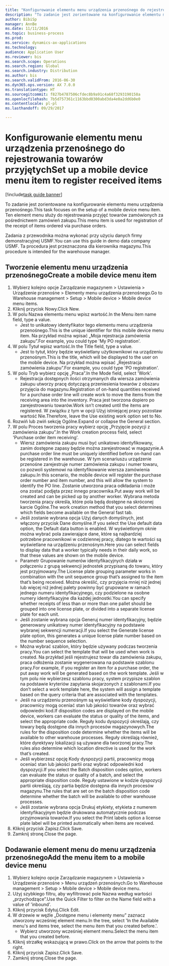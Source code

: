 ```yaml
--- 
title: "Konfigurowanie elementu menu urządzenia przenośnego do rejestrowania towarów przyjętych"
description: "To zadanie jest zorientowane na konfigurowanie elementu menu urządzenia przenośnego."
author: BibiSp
manager: AnnBe
ms.date: 11/11/2016
ms.topic: business-process
ms.prod: 
ms.service: dynamics-ax-applications
ms.technology: 
audience: Application User
ms.reviewer: bis
ms.search.scope: Operations
ms.search.region: Global
ms.search.industry: Distribution
ms.author: bis
ms.search.validFrom: 2016-06-30
ms.dyn365.ops.version: AX 7.0.0
ms.translationtype: HT
ms.sourcegitcommit: f827b4787506cfdec8b9a91c4a68f3293190158a
ms.openlocfilehash: 7b5d757361c1163bbd0300abd3da4e0a2dd6b0e0
ms.contentlocale: pl-pl
ms.lasthandoff: 09/29/2017

---
```

# <a name="set-up-a-mobile-device-menu-item-to-register-received-items"></a><span data-ttu-id="c5a23-103">Konfigurowanie elementu menu urządzenia przenośnego do rejestrowania towarów przyjętych</span><span class="sxs-lookup"><span data-stu-id="c5a23-103">Set up a mobile device menu item to register received items</span></span>

[!include[task guide banner](../../includes/task-guide-banner.md)]

<span data-ttu-id="c5a23-104">To zadanie jest zorientowane na konfigurowanie elementu menu urządzenia przenośnego.</span><span class="sxs-lookup"><span data-stu-id="c5a23-104">This task focuses on the setup of a mobile device menu item.</span></span> <span data-ttu-id="c5a23-105">Ten element menu służy do rejestrowania przyjęć towarów zamówionych za pośrednictwem zamówień zakupu.</span><span class="sxs-lookup"><span data-stu-id="c5a23-105">This menu item is used for registration of the receipt of items ordered via purchase orders.</span></span> 

<span data-ttu-id="c5a23-106">Zadania z przewodnika można wykonać przy użyciu danych firmy demonstracyjnej USMF.</span><span class="sxs-lookup"><span data-stu-id="c5a23-106">You can use this guide in demo data company USMF.</span></span> <span data-ttu-id="c5a23-107">Ta procedura jest przeznaczona dla kierownika magazynu.</span><span class="sxs-lookup"><span data-stu-id="c5a23-107">This procedure is intended for the warehouse manager.</span></span>


## <a name="create-a-mobile-device-menu-item"></a><span data-ttu-id="c5a23-108">Tworzenie elementu menu urządzenia przenośnego</span><span class="sxs-lookup"><span data-stu-id="c5a23-108">Create a mobile device menu item</span></span>
1. <span data-ttu-id="c5a23-109">Wybierz kolejno opcje Zarządzanie magazynem > Ustawienia > Urządzenie przenośne > Elementy menu urządzenia przenośnego.</span><span class="sxs-lookup"><span data-stu-id="c5a23-109">Go to Warehouse management > Setup > Mobile device > Mobile device menu items.</span></span>
2. <span data-ttu-id="c5a23-110">Kliknij przycisk Nowy.</span><span class="sxs-lookup"><span data-stu-id="c5a23-110">Click New.</span></span>
3. <span data-ttu-id="c5a23-111">W polu Nazwa elementu menu wpisz wartość.</span><span class="sxs-lookup"><span data-stu-id="c5a23-111">In the Menu item name field, type a value.</span></span>
    * <span data-ttu-id="c5a23-112">Jest to unikatowy identyfikator tego elementu menu urządzenia przenośnego.</span><span class="sxs-lookup"><span data-stu-id="c5a23-112">This is the unique identifier for this mobile device menu item.</span></span> <span data-ttu-id="c5a23-113">Na przykład można wpisać „Moja rejestracja zamówienia zakupu”.</span><span class="sxs-lookup"><span data-stu-id="c5a23-113">For example, you could type 'My PO registration'.</span></span>  
4. <span data-ttu-id="c5a23-114">W polu Tytuł wpisz wartość.</span><span class="sxs-lookup"><span data-stu-id="c5a23-114">In the Title field, type a value.</span></span>
    * <span data-ttu-id="c5a23-115">Jest to tytuł, który będzie wyświetlany użytkownikowi na urządzeniu przenośnym.</span><span class="sxs-lookup"><span data-stu-id="c5a23-115">This is the title, which will be displayed to the user on the mobile device.</span></span> <span data-ttu-id="c5a23-116">Na przykład można wpisać „Rejestracja zamówienia zakupu”.</span><span class="sxs-lookup"><span data-stu-id="c5a23-116">For example, you could type 'PO registration'.</span></span>  
5. <span data-ttu-id="c5a23-117">W polu Tryb wybierz opcję „Praca”.</span><span class="sxs-lookup"><span data-stu-id="c5a23-117">In the Mode field, select 'Work'.</span></span>
    * <span data-ttu-id="c5a23-118">Rejestracja dostępnych ilości otrzymanych dla wiersza zamówienia zakupu utworzy pracę dotyczącą przeniesienia towarów z obszaru przyjęcia do magazynu.</span><span class="sxs-lookup"><span data-stu-id="c5a23-118">Registration of on-hand quantities received for a purchase order line will create work to move the items from the receiving area into the inventory.</span></span> <span data-ttu-id="c5a23-119">Praca jest tworzona dopiero po zarejestrowaniu towarów.</span><span class="sxs-lookup"><span data-stu-id="c5a23-119">Work isn’t created until the items are registered.</span></span>  <span data-ttu-id="c5a23-120">W związku z tym w opcji Użyj istniejącej pracy pozostaw wartość Nie.</span><span class="sxs-lookup"><span data-stu-id="c5a23-120">Therefore, leave the Use existing work option set to No.</span></span>  
6. <span data-ttu-id="c5a23-121">Rozwiń lub zwiń sekcję Ogólne.</span><span class="sxs-lookup"><span data-stu-id="c5a23-121">Expand or collapse the General section.</span></span>
7. <span data-ttu-id="c5a23-122">W polu Proces tworzenia pracy wybierz opcję „Przyjęcie pozycji z zamówienia zakupu”.</span><span class="sxs-lookup"><span data-stu-id="c5a23-122">In the Work creation process field, select 'Purchase order item receiving'.</span></span>
    * <span data-ttu-id="c5a23-123">Wiersz zamówienia zakupu musi być unikatowo identyfikowany, zanim dostępne zapasy będzie można zarejestrować w magazynie.</span><span class="sxs-lookup"><span data-stu-id="c5a23-123">A purchase order line must be uniquely identified before on-hand can be registered in the warehouse.</span></span> <span data-ttu-id="c5a23-124">W tym scenariuszu urządzenie przenośne zarejestruje numer zamówienia zakupu i numer towaru, co pozwoli systemowi na identyfikowanie wiersza zamówienia zakupu.</span><span class="sxs-lookup"><span data-stu-id="c5a23-124">In this scenario, the mobile device will register the purchase order number and item number, and this will allow the system to identify the PO line.</span></span> <span data-ttu-id="c5a23-125">Zostanie utworzona praca odkładania i może ona zostać podjęta przez innego pracownika.</span><span class="sxs-lookup"><span data-stu-id="c5a23-125">Put away work will be created and can be picked up by another worker.</span></span>    <span data-ttu-id="c5a23-126">Wybrana metoda tworzenia pracy określa, które pola będą dostępne na skróconej karcie Ogólne.</span><span class="sxs-lookup"><span data-stu-id="c5a23-126">The work creation method that you select determines which fields become available on the General fast tab.</span></span>  
    * <span data-ttu-id="c5a23-127">Jeśli zostanie wybrana opcja Użyj danych domyślnych, jest włączony przycisk Dane domyślne.</span><span class="sxs-lookup"><span data-stu-id="c5a23-127">If you select the Use default data option, the Default data button is enabled.</span></span> <span data-ttu-id="c5a23-128">W wyświetlonym oknie można wybrać pola zawierające dane, które są najbardziej potrzebne pracownikowi w codziennej pracy, dlatego te wartości są wyświetlane na urządzeniu przenośnym.</span><span class="sxs-lookup"><span data-stu-id="c5a23-128">Here you can select fields to display data that a worker typically needs in their daily work, so that these values are shown on the mobile device.</span></span>  
    * <span data-ttu-id="c5a23-129">Parametr Grupowanie numerów identyfikacyjnych działa w połączeniu z grupą sekwencji jednostek przypisaną do towaru, który jest przyjmowany.</span><span class="sxs-lookup"><span data-stu-id="c5a23-129">The License plate grouping parameter  works in combination with the unit sequence group that’s assigned to the item that’s being received.</span></span> <span data-ttu-id="c5a23-130">Można określić, czy przyjęcia mniej niż jednej lub więcej niż jednej palety powinny być grupowane w ramach jednego numeru identyfikacyjnego, czy podzielone na osobne numery identyfikacyjne dla każdej jednostki.</span><span class="sxs-lookup"><span data-stu-id="c5a23-130">You can specify whether receipts of less than or more than one pallet should be grouped into one license plate, or divided into a separate license plate for each unit.</span></span>  
    * <span data-ttu-id="c5a23-131">Jeśli zostanie wybrana opcja Generuj numer identyfikacyjny, będzie generowany unikatowy numer identyfikacyjny na podstawie wybranej sekwencji numeracji.</span><span class="sxs-lookup"><span data-stu-id="c5a23-131">If you select the Generate license plate  option, this generates a unique license plate number based on the number sequence selection.</span></span>   
    * <span data-ttu-id="c5a23-132">Można wybrać szablon, który będzie używany podczas tworzenia pracy.</span><span class="sxs-lookup"><span data-stu-id="c5a23-132">You can select the template that will be used when work is created.</span></span> <span data-ttu-id="c5a23-133">Na przykład jeśli rejestrujesz towar dla zamówienia zakupu, praca odłożenia zostanie wygenerowana na podstawie szablonu pracy.</span><span class="sxs-lookup"><span data-stu-id="c5a23-133">For example, if you register an item for a purchase order, the put away work will be generated based on the work template.</span></span> <span data-ttu-id="c5a23-134">Jeśli w tym polu nie wybierzesz szablonu pracy, system przypisze szablon na podstawie kryteriów zapytania skojarzonych z szablonami.</span><span class="sxs-lookup"><span data-stu-id="c5a23-134">If you don’t select a work template here, the system will assign a template based on the query criteria that are associated with the templates.</span></span>  
    * <span data-ttu-id="c5a23-135">Jeśli na urządzeniu przenośnym są wyświetlane kody dyspozycji, pracownicy mogą oceniać stan lub jakości towarów oraz wybrać odpowiedni kod.</span><span class="sxs-lookup"><span data-stu-id="c5a23-135">If disposition codes are displayed on the mobile device, workers can evaluate the status or quality of the items, and select the appropriate code.</span></span> <span data-ttu-id="c5a23-136">Reguły kodu dyspozycji określają, czy towary będą dostępne dla innych procesów magazynowych.</span><span class="sxs-lookup"><span data-stu-id="c5a23-136">The rules for  the disposition code determine whether the items will be available to other warehouse processes.</span></span> <span data-ttu-id="c5a23-137">Reguły określają również, które dyrektywy lokalizacji są używane dla tworzonej pracy.</span><span class="sxs-lookup"><span data-stu-id="c5a23-137">The rules also determine which location directive is used for the work that’s created.</span></span>   
    * <span data-ttu-id="c5a23-138">Jeśli wybierzesz opcję Kody dyspozycji partii, pracownicy mogą oceniać stan lub jakości partii oraz wybrać odpowiedni kod dyspozycji.</span><span class="sxs-lookup"><span data-stu-id="c5a23-138">If you select the Batch disposition codes option, workers can evaluate the status or quality of a batch, and select the appropriate disposition code.</span></span>  <span data-ttu-id="c5a23-139">Reguły ustawione w kodzie dyspozycji partii określają, czy partia będzie dostępna dla innych procesów magazynu.</span><span class="sxs-lookup"><span data-stu-id="c5a23-139">The rules that are set on the batch disposition code determine whether the batch will be available to other warehouse processes.</span></span>  
    * <span data-ttu-id="c5a23-140">Jeśli zostanie wybrana opcja Drukuj etykiety, etykieta z numerem identyfikacyjnym będzie drukowana automatycznie podczas przyjmowania towarów.</span><span class="sxs-lookup"><span data-stu-id="c5a23-140">If you select the Print labels option a license plate label will be printed automatically when items are received.</span></span>  
8. <span data-ttu-id="c5a23-141">Kliknij przycisk Zapisz.</span><span class="sxs-lookup"><span data-stu-id="c5a23-141">Click Save.</span></span>
9. <span data-ttu-id="c5a23-142">Zamknij stronę.</span><span class="sxs-lookup"><span data-stu-id="c5a23-142">Close the page.</span></span>

## <a name="add-the-menu-item-to-a-mobile-device-menu"></a><span data-ttu-id="c5a23-143">Dodawanie element menu do menu urządzenia przenośnego</span><span class="sxs-lookup"><span data-stu-id="c5a23-143">Add the menu item to a mobile device menu</span></span>
1. <span data-ttu-id="c5a23-144">Wybierz kolejno opcje Zarządzanie magazynem > Ustawienia > Urządzenie przenośne > Menu urządzeń przenośnych.</span><span class="sxs-lookup"><span data-stu-id="c5a23-144">Go to Warehouse management > Setup > Mobile device > Mobile device menu.</span></span>
2. <span data-ttu-id="c5a23-145">Użyj szybkiego filtru, aby wyfiltrować pole Nazwa według wartości „przychodzące”.</span><span class="sxs-lookup"><span data-stu-id="c5a23-145">Use the Quick Filter to filter on the Name field with a value of 'inbound'.</span></span>
3. <span data-ttu-id="c5a23-146">Kliknij przycisk Edytuj.</span><span class="sxs-lookup"><span data-stu-id="c5a23-146">Click Edit.</span></span>
4. <span data-ttu-id="c5a23-147">W drzewie w węźle „Dostępne menu i elementy menu” zaznacz utworzony wcześniej element menu.</span><span class="sxs-lookup"><span data-stu-id="c5a23-147">In the tree, select 'In the Available menu's and items tree, select the menu item that you created before.'.</span></span>
    * <span data-ttu-id="c5a23-148">Wybierz utworzony wcześniej element menu.</span><span class="sxs-lookup"><span data-stu-id="c5a23-148">Select the menu item that you created before.</span></span>  
5. <span data-ttu-id="c5a23-149">Kliknij strzałkę wskazującą w prawo.</span><span class="sxs-lookup"><span data-stu-id="c5a23-149">Click on the arrow that points to the right.</span></span>
6. <span data-ttu-id="c5a23-150">Kliknij przycisk Zapisz.</span><span class="sxs-lookup"><span data-stu-id="c5a23-150">Click Save.</span></span>
7. <span data-ttu-id="c5a23-151">Zamknij stronę.</span><span class="sxs-lookup"><span data-stu-id="c5a23-151">Close the page.</span></span>


